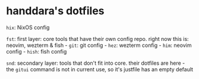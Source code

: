 # handdara's dotfiles

`hix`: NixOS config

`fst`: first layer: core tools that have their own config repo. right now this is: neovim, wezterm & fish
    - `git`: git config
    - `hez`: wezterm config
    - `him`: neovim config
    - `hish`: fish config

`snd`: secondary layer: tools that don't fit into core. their dotfiles are here
    - the `gitui` command is not in current use, so it's justfile has an empty default
